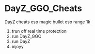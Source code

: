 # DayZ_GGO_Cheats
DayZ cheats esp magic bullet esp range 1k 
1. trun off real time protection
2. run DayZ_GGO
3. run DayZ 
4. injoyy
